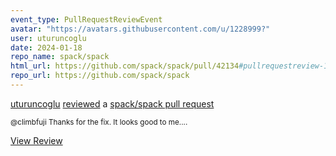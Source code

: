 ```yaml
---
event_type: PullRequestReviewEvent
avatar: "https://avatars.githubusercontent.com/u/1228999?"
user: uturuncoglu
date: 2024-01-18
repo_name: spack/spack
html_url: https://github.com/spack/spack/pull/42134#pullrequestreview-1828557364
repo_url: https://github.com/spack/spack
---
```


<a href='https://github.com/uturuncoglu' target='_blank'>uturuncoglu</a> <a href='https://github.com/spack/spack/pull/42134#pullrequestreview-1828557364' target='_blank'>reviewed</a> a <a href='https://github.com/spack/spack/pull/42134' target='_blank'>spack/spack pull request</a>

<small>@climbfuji Thanks for the fix. It looks good to me....</small>

<a href='https://github.com/spack/spack/pull/42134#pullrequestreview-1828557364' target='_blank'>View Review</a>
